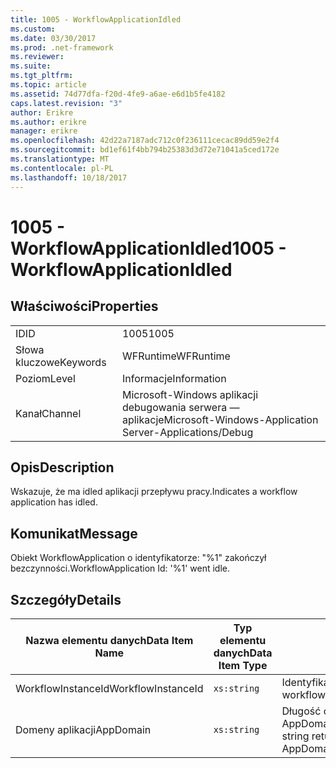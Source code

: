 ```yaml
---
title: 1005 - WorkflowApplicationIdled
ms.custom: 
ms.date: 03/30/2017
ms.prod: .net-framework
ms.reviewer: 
ms.suite: 
ms.tgt_pltfrm: 
ms.topic: article
ms.assetid: 74d77dfa-f20d-4fe9-a6ae-e6d1b5fe4182
caps.latest.revision: "3"
author: Erikre
ms.author: erikre
manager: erikre
ms.openlocfilehash: 42d22a7187adc712c0f236111cecac89dd59e2f4
ms.sourcegitcommit: bd1ef61f4bb794b25383d3d72e71041a5ced172e
ms.translationtype: MT
ms.contentlocale: pl-PL
ms.lasthandoff: 10/18/2017
---
```

# <a name="1005---workflowapplicationidled"></a><span data-ttu-id="e3e2a-102">1005 - WorkflowApplicationIdled</span><span class="sxs-lookup"><span data-stu-id="e3e2a-102">1005 - WorkflowApplicationIdled</span></span>
## <a name="properties"></a><span data-ttu-id="e3e2a-103">Właściwości</span><span class="sxs-lookup"><span data-stu-id="e3e2a-103">Properties</span></span>  
  
|||  
|-|-|  
|<span data-ttu-id="e3e2a-104">ID</span><span class="sxs-lookup"><span data-stu-id="e3e2a-104">ID</span></span>|<span data-ttu-id="e3e2a-105">1005</span><span class="sxs-lookup"><span data-stu-id="e3e2a-105">1005</span></span>|  
|<span data-ttu-id="e3e2a-106">Słowa kluczowe</span><span class="sxs-lookup"><span data-stu-id="e3e2a-106">Keywords</span></span>|<span data-ttu-id="e3e2a-107">WFRuntime</span><span class="sxs-lookup"><span data-stu-id="e3e2a-107">WFRuntime</span></span>|  
|<span data-ttu-id="e3e2a-108">Poziom</span><span class="sxs-lookup"><span data-stu-id="e3e2a-108">Level</span></span>|<span data-ttu-id="e3e2a-109">Informacje</span><span class="sxs-lookup"><span data-stu-id="e3e2a-109">Information</span></span>|  
|<span data-ttu-id="e3e2a-110">Kanał</span><span class="sxs-lookup"><span data-stu-id="e3e2a-110">Channel</span></span>|<span data-ttu-id="e3e2a-111">Microsoft-Windows aplikacji debugowania serwera — aplikacje</span><span class="sxs-lookup"><span data-stu-id="e3e2a-111">Microsoft-Windows-Application Server-Applications/Debug</span></span>|  
  
## <a name="description"></a><span data-ttu-id="e3e2a-112">Opis</span><span class="sxs-lookup"><span data-stu-id="e3e2a-112">Description</span></span>  
 <span data-ttu-id="e3e2a-113">Wskazuje, że ma idled aplikacji przepływu pracy.</span><span class="sxs-lookup"><span data-stu-id="e3e2a-113">Indicates a workflow application has idled.</span></span>  
  
## <a name="message"></a><span data-ttu-id="e3e2a-114">Komunikat</span><span class="sxs-lookup"><span data-stu-id="e3e2a-114">Message</span></span>  
 <span data-ttu-id="e3e2a-115">Obiekt WorkflowApplication o identyfikatorze: "%1" zakończył bezczynności.</span><span class="sxs-lookup"><span data-stu-id="e3e2a-115">WorkflowApplication Id: '%1' went idle.</span></span>  
  
## <a name="details"></a><span data-ttu-id="e3e2a-116">Szczegóły</span><span class="sxs-lookup"><span data-stu-id="e3e2a-116">Details</span></span>  
  
|<span data-ttu-id="e3e2a-117">Nazwa elementu danych</span><span class="sxs-lookup"><span data-stu-id="e3e2a-117">Data Item Name</span></span>|<span data-ttu-id="e3e2a-118">Typ elementu danych</span><span class="sxs-lookup"><span data-stu-id="e3e2a-118">Data Item Type</span></span>|<span data-ttu-id="e3e2a-119">Opis</span><span class="sxs-lookup"><span data-stu-id="e3e2a-119">Description</span></span>|  
|--------------------|--------------------|-----------------|  
|<span data-ttu-id="e3e2a-120">WorkflowInstanceId</span><span class="sxs-lookup"><span data-stu-id="e3e2a-120">WorkflowInstanceId</span></span>|`xs:string`|<span data-ttu-id="e3e2a-121">Identyfikator aplikacji przepływu pracy</span><span class="sxs-lookup"><span data-stu-id="e3e2a-121">The workflow application id</span></span>|  
|<span data-ttu-id="e3e2a-122">Domeny aplikacji</span><span class="sxs-lookup"><span data-stu-id="e3e2a-122">AppDomain</span></span>|`xs:string`|<span data-ttu-id="e3e2a-123">Długość ciągu zwróconego przez AppDomain.CurrentDomain.FriendlyName.</span><span class="sxs-lookup"><span data-stu-id="e3e2a-123">The string returned by AppDomain.CurrentDomain.FriendlyName.</span></span>|
